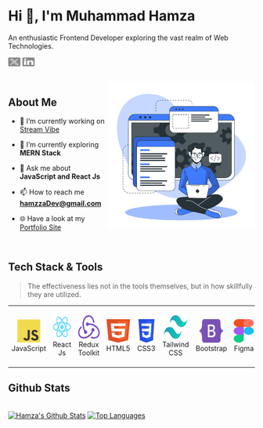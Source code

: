 <h1 align="left">Hi 👋, I'm Muhammad Hamza</h1>
<p align="left">An enthusiastic Frontend Developer exploring the vast realm of Web Technologies.</p>

<p align="left">
<a href="https://twitter.com/hamzzaDev" target="blank"><img align="center" src="assets/twitter-x.svg" alt="hamzzaDev" height="18" width="25" /></a>
<a href="https://linkedin.com/in/hamzzaDev" target="blank"><img align="center" src="assets/linkedin.svg" alt="hamzzaDev" height="18" width="25" /></a>
</p>
<br/>

<img align="right" alt="SVG" src="assets/developer.svg" width="300px"/>


## About Me
- 🔭 I’m currently working on [Stream Vibe](https://stream-vibe-m.netlify.app/)

- 🌱 I’m currently exploring **MERN Stack**

- 💬 Ask me about **JavaScript and React Js**

- 📫 How to reach me **hamzzaDev@gmail.com**

- 🌐 Have a look at my [Portfolio Site](https://hamzzadev.netlify.app/)
<br/>




<h2 align="left">Tech Stack & Tools</h2>

> The effectiveness lies not in the tools themselves, but in how skillfully they are utilized.

<table>
  <tr>
    <td align="center" width="96">
      <a>
        <img src="./tech/javascript.svg" width="48" height="48" alt="JavaScript" />
      </a>
      <br>JavaScript
    </td>
    <td align="center" width="96">
      <a>
        <img src="./tech/react.svg" width="48" height="48" alt="React Js" />
      </a>
      <br>React Js
    </td>
    <td align="center" width="96">
      <a>
        <img src="./tech/redux.svg" width="48" height="48" alt="Redux" />
      </a>
      <br>Redux Toolkit
    </td>
    <td align="center" width="96">
      <a>
        <img src="./tech/html.svg" width="48" height="48" alt="HTML" />
      </a>
      <br>HTML5
    </td>
    <td align="center" width="96">
      <a>
        <img src="./tech/CSS.svg" width="48" height="48" alt="CSS" />
      </a>
      <br>CSS3
    </td>
    <td align="center" width="96" height="120">
      <a>
        <img src="./tech/tailwindcss.svg" width="48" height="48" alt="Tailwind CSS" />
      </a>
      <br>Tailwind CSS
    </td>
    <td align="center" width="96">
      <a>
        <img src="./tech/bootstrap.svg" width="48" height="48" alt="Bootstrap" />
      </a>
      <br>Bootstrap
    </td>
    <td align="center" width="96">
      <a>
        <img src="./tech/figma.svg" width="48" height="48" alt="Figma" />
      </a>
      <br>Figma
    </td>
    <td align="center" width="96">
      <a>
        <img src="./tech/photoshop.svg" width="48" height="48" alt="Photoshop" />
      </a>
      <br>Adobe Photoshop
    </td>
    <!-- <td align="center" width="96">
      <a>
        <img src="./tech/illustrator.svg" width="48" height="48" alt="Illustrator" />
      </a>
      <br>Adobe Illustrator
    </td> -->
  </tr>
</table>

<h2 align="left">Github Stats</h2>

<br/>
    <a href="https://github.com/devHamzza/github-readme-stats"><img alt="Hamza's Github Stats" src="https://github-readme-stats.vercel.app/api?username=devHamzza&show_icons=true&count_private=true&theme=react&hide_border=true&bg_color=0D1117" /></a>
  <a href="https://github.com/devHamzza/github-readme-stats"><img alt="Top Languages" src="https://github-readme-stats.vercel.app/api/top-langs/?username=devHamzza&langs_count=8&count_private=true&layout=compact&theme=react&hide_border=true&bg_color=0D1117" /></a>
  <br/>

